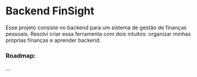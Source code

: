 # Backend FinSight

Esse projeto consiste no backend para um sistema de gestão de finanças pessoais. Resolvi criar essa ferramenta com dois intuitos: organizar minhas próprias finanças e aprender backend.

### Roadmap:
... 
